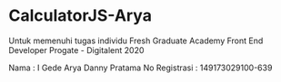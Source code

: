 # CalculatorJS-Arya

Untuk memenuhi tugas individu Fresh Graduate Academy 
Front End Developer Progate - Digitalent 2020

Nama : I Gede Arya Danny Pratama
No Registrasi : 149173029100-639
